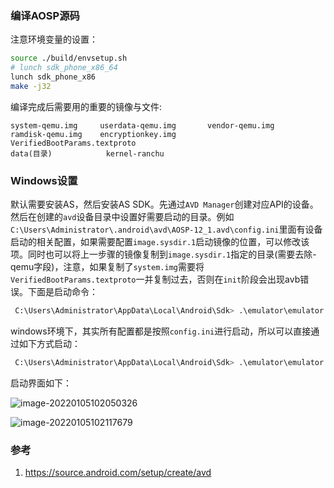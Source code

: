 ### 编译AOSP源码

注意环境变量的设置：

```bash
source ./build/envsetup.sh
# lunch sdk_phone_x86_64
lunch sdk_phone_x86
make -j32
```

编译完成后需要用的重要的镜像与文件:

```
system-qemu.img		userdata-qemu.img		vendor-qemu.img
ramdisk-qemu.img	encryptionkey.img		VerifiedBootParams.textproto
data(目录)			kernel-ranchu
```

### Windows设置

默认需要安装AS，然后安装AS SDK。先通过`AVD Manager`创建对应API的设备。然后在创建的`avd`设备目录中设置好需要启动的目录。例如`C:\Users\Administrator\.android\avd\AOSP-12_1.avd\config.ini`里面有设备启动的相关配置，如果需要配置`image.sysdir.1`启动镜像的位置，可以修改该项。同时也可以将上一步骤的镜像复制到`image.sysdir.1`指定的目录(需要去除-qemu字段)，注意，如果复制了`system.img`需要将`VerifiedBootParams.textproto`一并复制过去，否则在`init`阶段会出现avb错误。下面是启动命令：

```bash
 C:\Users\Administrator\AppData\Local\Android\Sdk> .\emulator\emulator.exe -avd AOSP-12  -system Z:\workspace\gphone\AndroidS\AOSP\out\target\product\emulator_x86_64\system-qemu.img -kernel  Z:\workspace\gphone\AndroidS\AOSP\out\target\product\emulator_x86_64\kernel-ranchu   -show-kernel  -encryption-key  Z:\workspace\gphone\AndroidS\AOSP\out\target\product\emulator_x86_64\encryptionkey.img -ramdisk Z:\workspace\gphone\AndroidS\AOSP\out\target\product\emulator_x86_64\ramdisk-qemu.img -vendor  Z:\workspace\gphone\AndroidS\AOSP\out\target\product\emulator_x86_64\vendor-qemu.img -data  Z:\workspace\gphone\AndroidS\AOSP\out\target\product\emulator_x86_64\userdata-qemu.img -cache Z:\workspace\gphone\AndroidS\AOSP\out\target\product\emulator_x86_64\cache.img
```

windows环境下，其实所有配置都是按照`config.ini`进行启动，所以可以直接通过如下方式启动：

```bash
 C:\Users\Administrator\AppData\Local\Android\Sdk> .\emulator\emulator.exe -avd AOSP-12 
```

启动界面如下：

![image-20220105102050326](D:\system\hexo\myblog\wdxx\source\images\image-20220105102050326.png)

![image-20220105102117679](D:\system\hexo\myblog\wdxx\source\images\image-20220105102117679.png)

### 参考

1. https://source.android.com/setup/create/avd
